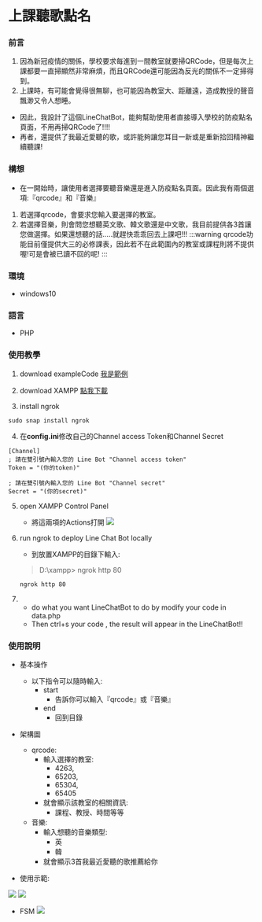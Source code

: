 # 上課聽歌點名
### 前言
1. 因為新冠疫情的關係，學校要求每進到一間教室就要掃QRCode，但是每次上課都要一直掃顯然非常麻煩，而且QRCode還可能因為反光的關係不一定掃得到。
2. 上課時，有可能會覺得很無聊，也可能因為教室大、距離遠，造成教授的聲音飄渺又令人想睡。
* 因此，我設計了這個LineChatBot，能夠幫助使用者直接導入學校的防疫點名頁面，不用再掃QRCode了!!!!
* 再者，還提供了我最近愛聽的歌，或許能夠讓您耳目一新或是重新拾回精神繼續聽課!
### 構想
* 在一開始時，讓使用者選擇要聽音樂還是進入防疫點名頁面。因此我有兩個選項:『qrcode』和『音樂』
1. 若選擇qrcode，會要求您輸入要選擇的教室。
2. 若選擇音樂，則會問您想聽英文歌、韓文歌還是中文歌，我目前提供各3首讓您做選擇。如果還想聽的話.....就趕快乖乖回去上課吧!!!
:::warning
qrcode功能目前僅提供大三的必修課表，因此若不在此範圍內的教室或課程則將不提供喔!可是會被已讀不回的呢!
:::
### 環境
* windows10

### 語言
* PHP

### 使用教學
1. download exampleCode
[我是範例](https://github.com/GoneToneStudio/line-example-bot-tiny-php?fbclid=IwAR1FrTmbGHcsz9UTYkJBs9DSNWqYVvzrm_i3I0QyZY1ilEffeMhIMD9dhZg)

2. download XAMPP
[點我下載](https://www.apachefriends.org/zh_tw/download.html)
3. install ngrok
```bash=
sudo snap install ngrok
```

4. 在**config.ini**修改自己的Channel access Token和Channel Secret
```bash=1
[Channel]
; 請在雙引號內輸入您的 Line Bot "Channel access token"
Token = "(你的token)"

; 請在雙引號內輸入您的 Line Bot "Channel secret"
Secret = "(你的secret)"
```

5. open XAMPP Control Panel
    * 將這兩項的Actions打開
     ![](https://i.imgur.com/1BiDR8s.png)

6. run ngrok to deploy Line Chat Bot locally
   * 到放置XAMPP的目錄下輸入:
   > D:\xampp> ngrok http 80
   ```bash=1
   ngrok http 80
   ```
7. 
    * do what you want LineChatBot to do by modify your code in data.php
    * Then ctrl+s your code , the result will appear in the LineChatBot!!

### 使用說明
* 基本操作
    * 以下指令可以隨時輸入:
        * start
            * 告訴你可以輸入『qrcode』或『音樂』
        * end
            * 回到目錄
* 架構圖
    * qrcode:
        * 輸入選擇的教室:
            * 4263,
            * 65203,
            * 65304,
            * 65405
        * 就會顯示該教室的相關資訊:
            * 課程、教授、時間等等
    * 音樂:
        * 輸入想聽的音樂類型:
            * 英
            * 韓
        * 就會顯示3首我最近愛聽的歌推薦給你

* 使用示範:

![](https://i.imgur.com/0K7YEze.jpg)
![](https://i.imgur.com/6daWKH1.jpg)


* FSM
![](https://i.imgur.com/pla1bha.png)